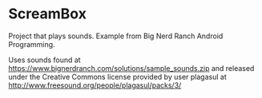 # ScreamBox
Project that plays sounds.  Example from Big Nerd Ranch Android Programming.

Uses sounds found at https://www.bignerdranch.com/solutions/sample_sounds.zip and released under the Creative Commons license
provided by user plagasul at http://www.freesound.org/people/plagasul/packs/3/
